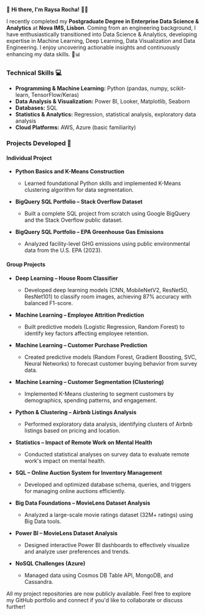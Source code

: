 👋 **Hi there, I'm Raysa Rocha!** 👩‍💻

I recently completed my **Postgraduate Degree in Enterprise Data Science & Analytics** at **Nova IMS, Lisbon**. Coming from an engineering background, I have enthusiastically transitioned into Data Science & Analytics, developing expertise in Machine Learning, Deep Learning, Data Visualization and Data Engineering. I enjoy uncovering actionable insights and continuously enhancing my data skills. 🚀📊

### **Technical Skills** 💻
- **Programming & Machine Learning:** Python (pandas, numpy, scikit-learn, TensorFlow/Keras)
- **Data Analysis & Visualization:** Power BI, Looker, Matplotlib, Seaborn
- **Databases:** SQL
- **Statistics & Analytics:** Regression, statistical analysis, exploratory data analysis
- **Cloud Platforms:** AWS, Azure (basic familiarity)

### **Projects Developed** 📂

#### **Individual Project**
- **Python Basics and K-Means Construction**
  - Learned foundational Python skills and implemented K-Means clustering algorithm for data segmentation.
 
- **BigQuery SQL Portfolio – Stack Overflow Dataset**
  - Built a complete SQL project from scratch using Google BigQuery and the Stack Overflow public dataset.
 
- **BigQuery SQL Portfolio – EPA Greenhouse Gas Emissions**
  - Analyzed facility-level GHG emissions using public environmental data from the U.S. EPA (2023).

#### **Group Projects**
- **Deep Learning – House Room Classifier**  
  - Developed deep learning models (CNN, MobileNetV2, ResNet50, ResNet101) to classify room images, achieving 87% accuracy with balanced F1-score.

- **Machine Learning – Employee Attrition Prediction**  
  - Built predictive models (Logistic Regression, Random Forest) to identify key factors affecting employee retention.

- **Machine Learning – Customer Purchase Prediction**  
  - Created predictive models (Random Forest, Gradient Boosting, SVC, Neural Networks) to forecast customer buying behavior from survey data.

- **Machine Learning – Customer Segmentation (Clustering)**  
  - Implemented K-Means clustering to segment customers by demographics, spending patterns, and engagement.

- **Python & Clustering – Airbnb Listings Analysis**  
  - Performed exploratory data analysis, identifying clusters of Airbnb listings based on pricing and location.

- **Statistics – Impact of Remote Work on Mental Health**  
  - Conducted statistical analyses on survey data to evaluate remote work's impact on mental health.

- **SQL – Online Auction System for Inventory Management**  
  - Developed and optimized database schema, queries, and triggers for managing online auctions efficiently.

- **Big Data Foundations – MovieLens Dataset Analysis**  
  - Analyzed a large-scale movie ratings dataset (32M+ ratings) using Big Data tools.

- **Power BI – MovieLens Dataset Analysis**  
  - Designed interactive Power BI dashboards to effectively visualize and analyze user preferences and trends.

- **NoSQL Challenges (Azure)**  
  - Managed data using Cosmos DB Table API, MongoDB, and Cassandra.

All my project repositories are now publicly available. Feel free to explore my GitHub portfolio and connect if you'd like to collaborate or discuss further!
